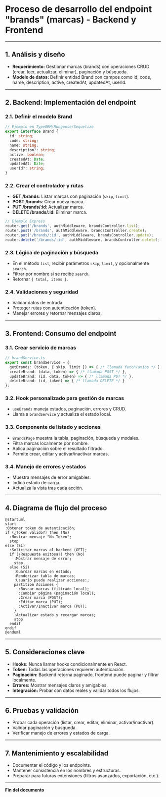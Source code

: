 # Proceso de desarrollo del endpoint "brands" (marcas) - Backend y Frontend

---

## 1. Análisis y diseño

- **Requerimiento:** Gestionar marcas (brands) con operaciones CRUD (crear, leer, actualizar, eliminar), paginación y búsqueda.
- **Modelo de datos:** Definir entidad Brand con campos como id, code, name, description, active, createdAt, updatedAt, userId.

---

## 2. Backend: Implementación del endpoint

### 2.1. Definir el modelo Brand

```typescript
// Ejemplo en TypeORM/Mongoose/Sequelize
export interface Brand {
  id: string;
  code: string;
  name: string;
  description?: string;
  active: boolean;
  createdAt: Date;
  updatedAt: Date;
  userId?: string;
}
```

### 2.2. Crear el controlador y rutas

- **GET /brands**: Listar marcas con paginación (`skip`, `limit`).
- **POST /brands**: Crear nueva marca.
- **PUT /brands/:id**: Actualizar marca.
- **DELETE /brands/:id**: Eliminar marca.

```typescript
// Ejemplo Express
router.get('/brands', authMiddleware, brandsController.list);
router.post('/brands', authMiddleware, brandsController.create);
router.put('/brands/:id', authMiddleware, brandsController.update);
router.delete('/brands/:id', authMiddleware, brandsController.delete);
```

### 2.3. Lógica de paginación y búsqueda

- En el método `list`, recibir parámetros `skip`, `limit`, y opcionalmente `search`.
- Filtrar por nombre si se recibe `search`.
- Retornar `{ total, items }`.

### 2.4. Validaciones y seguridad

- Validar datos de entrada.
- Proteger rutas con autenticación (token).
- Manejar errores y retornar mensajes claros.

---

## 3. Frontend: Consumo del endpoint

### 3.1. Crear servicio de marcas

```typescript
// brandService.ts
export const brandService = {
  getBrands: (token, { skip, limit }) => { /* llamada fetch/axios */ },
  createBrand: (data, token) => { /* llamada POST */ },
  updateBrand: (id, data, token) => { /* llamada PUT */ },
  deleteBrand: (id, token) => { /* llamada DELETE */ }
};
```

### 3.2. Hook personalizado para gestión de marcas

- `useBrands` maneja estados, paginación, errores y CRUD.
- Llama a `brandService` y actualiza el estado local.

### 3.3. Componente de listado y acciones

- `BrandsPage` muestra la tabla, paginación, búsqueda y modales.
- Filtra marcas localmente por nombre.
- Aplica paginación sobre el resultado filtrado.
- Permite crear, editar y activar/inactivar marcas.

### 3.4. Manejo de errores y estados

- Muestra mensajes de error amigables.
- Indica estado de carga.
- Actualiza la vista tras cada acción.

---

## 4. Diagrama de flujo del proceso

```puml
@startuml
start
:Obtener token de autenticación;
if (¿Token válido?) then (No)
  :Mostrar mensaje "No Token";
  stop
else (Sí)
  :Solicitar marcas al backend (GET);
  if (¿Respuesta exitosa?) then (No)
    :Mostrar mensaje de error;
    stop
  else (Sí)
    :Guardar marcas en estado;
    :Renderizar tabla de marcas;
    :Usuario puede realizar acciones:;
    partition Acciones {
      :Buscar marcas (filtrado local);
      :Cambiar página (paginación local);
      :Crear marca (POST);
      :Editar marca (PUT);
      :Activar/Inactivar marca (PUT);
    }
    :Actualizar estado y recargar marcas;
    stop
  endif
endif
@enduml
```

---

## 5. Consideraciones clave

- **Hooks:** Nunca llamar hooks condicionalmente en React.
- **Token:** Todas las operaciones requieren autenticación.
- **Paginación:** Backend retorna paginado, frontend puede paginar y filtrar localmente.
- **Errores:** Mostrar mensajes claros y amigables.
- **Integración:** Probar con datos reales y validar todos los flujos.

---

## 6. Pruebas y validación

- Probar cada operación (listar, crear, editar, eliminar, activar/inactivar).
- Validar paginación y búsqueda.
- Verificar manejo de errores y estados de carga.

---

## 7. Mantenimiento y escalabilidad

- Documentar el código y los endpoints.
- Mantener consistencia en los nombres y estructuras.
- Preparar para futuras extensiones (filtros avanzados, exportación, etc.).

---

**Fin del documento**
